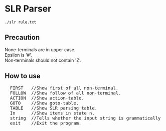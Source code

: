 # SLR Parser
<code>./slr rule.txt</code>
## Precaution  
  None-terminals are in upper case.  
  Epsilon is '#'.  
  Non-terminals should not contain 'Z'.  
## How to use  
<pre>
  FIRST   //Show first of all non-terminal.
  FOLLOW  //Show follow of all non-terminal.  
  ACTION  //Show action-table.  
  GOTO    //Show goto-table.  
  TABLE   //Show SLR parsing table.  
  In      //Show items in state n.  
  string  //Tells whether the input string is grammatically correct.  
  exit    //Exit the program.  
</pre>
